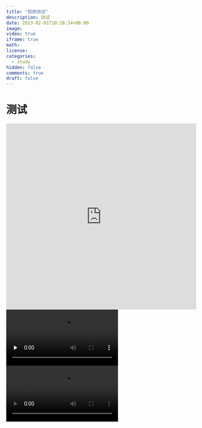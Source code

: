 ```yaml
---
title: "视频测试"
description: 测试
date: 2023-02-01T10:28:54+08:00
image: 
video: true
iframe: true
math: 
license: 
categories:
  - study
hidden: false
comments: true
draft: false
---
```


# 测试

<iframe height=498 width=510 src="https://www.bilibili.com/video/BV12D4y1H7bh/" frameborder=0 allowfullscreen></iframe>
</br>
<video id="video" controls="" preload="none">
  <source id="mp4" src="https://www.bilibili.com/video/BV12D4y1H7bh/" type="video/mp4">
</video>

</br>
<video src="https://www.bilibili.com/video/BV12D4y1H7bh/" controls=""></video>
